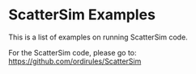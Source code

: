 # ScatterSim Examples
This is a list of examples on running ScatterSim code.

For the ScatterSim code, please go to:
https://github.com/ordirules/ScatterSim
